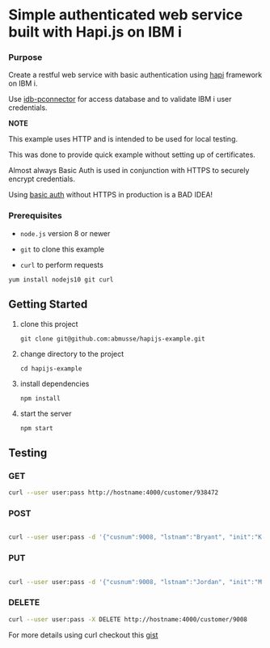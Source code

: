 # Simple authenticated web service built with Hapi.js on IBM i

### Purpose

Create a restful web service with basic authentication using [hapi](https://hapijs.com/) framework on IBM i.

Use [idb-pconnector](https://github.com/IBM/nodejs-idb-pconnector/) for access database and to validate IBM i user credentials.

**NOTE**

This example uses HTTP and is intended to be used for local testing.

This was done to provide quick example without setting up of certificates.

Almost always Basic Auth is used in conjunction with HTTPS to securely encrypt credentials.

Using [basic auth](https://developer.mozilla.org/en-US/docs/Web/HTTP/Authentication#Basic_authentication_scheme) without HTTPS in production is a BAD IDEA!

### Prerequisites

- `node.js` version 8 or newer

- `git` to clone this example

- `curl` to perform requests

`yum install nodejs10 git curl`

## Getting Started

1. clone this project

   `git clone git@github.com:abmusse/hapijs-example.git`

2. change directory to the project

   `cd hapijs-example`

3. install dependencies

   `npm install`

4. start the server

   `npm start`


## Testing

### GET
```bash
curl --user user:pass http://hostname:4000/customer/938472
```

### POST

```bash

curl --user user:pass -d '{"cusnum":9008, "lstnam":"Bryant", "init":"K B", "street":"100 Broadway", "city":"LA", "state":"CA"}' -H 'Content-Type: application/json' -X POST http://hostname:4000/customer

```
### PUT
```bash

curl --user user:pass -d '{"cusnum":9008, "lstnam":"Jordan", "init":"M J"}' -H 'Content-Type: application/json' -X PUT http://hostname:4000/customer

```

### DELETE


```bash
curl --user user:pass -X DELETE http://hostname:4000/customer/9008
```

For more details using curl checkout this [gist](https://gist.github.com/subfuzion/08c5d85437d5d4f00e58)
